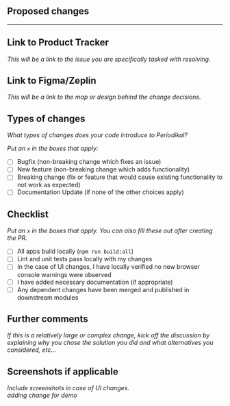 ## Proposed changes  
---

## Link to Product Tracker  
*This will be a link to the issue you are specifically tasked with resolving.*  

## Link to Figma/Zeplin  
*This will be a link to the map or design behind the change decisions.*  

## Types of changes  
*What types of changes does your code introduce to Periodikal?*  

_Put an `x` in the boxes that apply:_  
- [ ] Bugfix (non-breaking change which fixes an issue)  
- [ ] New feature (non-breaking change which adds functionality)  
- [ ] Breaking change (fix or feature that would cause existing functionality to not work as expected)  
- [ ] Documentation Update (if none of the other choices apply)  

## Checklist  
_Put an `x` in the boxes that apply. You can also fill these out after creating the PR._  

- [ ] All apps build locally (`npm run build:all`)  
- [ ] Lint and unit tests pass locally with my changes  
- [ ] In the case of UI changes, I have locally verified no new browser console warnings were observed  
- [ ] I have added necessary documentation (if appropriate)  
- [ ] Any dependent changes have been merged and published in downstream modules  

## Further comments  
*If this is a relatively large or complex change, kick off the discussion by explaining why you chose the solution you did and what alternatives you considered, etc...*  

## Screenshots if applicable  
*Include screenshots in case of UI changes.*  
_adding change for demo_  
